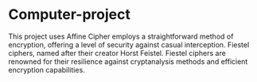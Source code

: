 # Computer-project
This project uses Affine Cipher employs a straightforward method of encryption, offering a level of security against casual interception. Fiestel ciphers, named after their creator Horst Feistel. Fiestel ciphers are renowned for their resilience against cryptanalysis methods and efficient encryption capabilities.
